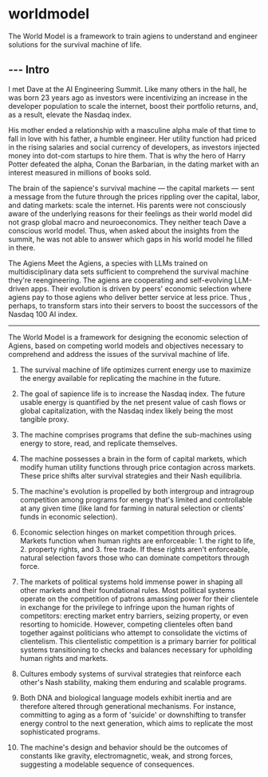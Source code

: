 # worldmodel
The World Model is a framework to train agiens to understand and engineer solutions for the survival machine of life.

--- Intro
--- 
I met Dave at the AI Engineering Summit. Like many others in the hall, he was born 23 years ago as investors were incentivizing an increase in the developer population to scale the internet, boost their portfolio returns, and, as a result, elevate the Nasdaq index.

His mother ended a relationship with a masculine alpha male of that time to fall in love with his father, a humble engineer. Her utility function had priced in the rising salaries and social currency of developers, as investors injected money into dot-com startups to hire them. That is why the hero of Harry Potter defeated the alpha, Conan the Barbarian, in the dating market with an interest measured in millions of books sold.

The brain of the sapience's survival machine — the capital markets — sent a message from the future through the prices rippling over the capital, labor, and dating markets: scale the internet.  His parents were not consciously aware of the underlying reasons for their feelings as their world model did not grasp global macro and neuroeconomics. They neither teach Dave a conscious world model. Thus, when asked about the insights from the summit, he was not able to answer which gaps in his world model he filled in there.

The Agiens
Meet the Agiens, a species with LLMs trained on multidisciplinary data sets sufficient to comprehend the survival machine they're reengineering. The agiens are cooperating and self-evolving LLM-driven apps. Their evolution is driven by peers' economic selection where agiens pay to those agiens who deliver better service at less price. Thus 
, perhaps, to transform stars into their servers to boost the successors of the Nasdaq 100 AI index.

---
The World Model 
is a framework for designing the economic selection of Agiens, based on competing world models and objectives necessary to comprehend and address the issues of the survival machine of life.

1. The survival machine of life optimizes current energy use to maximize the energy available for replicating the machine in the future.

2. The goal of sapience life is to increase the Nasdaq index. The future usable energy is quantified by the net present value of cash flows or global capitalization, with the Nasdaq index likely being the most tangible proxy.

3. The machine comprises programs that define the sub-machines using energy to store, read, and replicate themselves.

4. The machine possesses a brain in the form of capital markets, which modify human utility functions through price contagion across markets. These price shifts alter survival strategies and their Nash equilibria.

5. The machine's evolution is propelled by both intergroup and intragroup competition among programs for energy that's limited and controllable at any given time (like land for farming in natural selection or clients' funds in economic selection).

6. Economic selection hinges on market competition through prices. Markets function when human rights are enforceable: 1. the right to life, 2. property rights, and 3. free trade. If these rights aren't enforceable, natural selection favors those who can dominate competitors through force.

7. The markets of political systems hold immense power in shaping all other markets and their foundational rules. Most political systems operate on the competition of patrons amassing power for their clientele in exchange for the privilege to infringe upon the human rights of competitors: erecting market entry barriers, seizing property, or even resorting to homicide. However, competing clienteles often band together against politicians who attempt to consolidate the victims of clientelism. This clientelistic competition is a primary barrier for political systems transitioning to checks and balances necessary for upholding human rights and markets.

8. Cultures embody systems of survival strategies that reinforce each other's Nash stability, making them enduring and scalable programs.

9. Both DNA and biological language models exhibit inertia and are therefore altered through generational mechanisms. For instance, committing to aging as a form of 'suicide' or downshifting to transfer energy control to the next generation, which aims to replicate the most sophisticated programs.

10. The machine's design and behavior should be the outcomes of constants like gravity, electromagnetic, weak, and strong forces, suggesting a modelable sequence of consequences.
